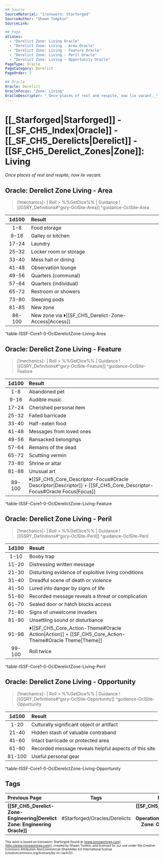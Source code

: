 ```yaml
---
## Source
SourceMaterial: "Ironsworn: Starforged"
SourceAuthor: "Shawn Tompkin"
SourceLink: 

## Page
aliases:
  - "Derelict Zone: Living Oracle"
  - "Derelict Zone: Living - Area Oracle"
  - "Derelict Zone: Living - Feature Oracle"
  - "Derelict Zone: Living - Peril Oracle"
  - "Derelict Zone: Living - Opportunity Oracle"
PageType: Oracle
PageCategory: Derelict
PageOrder: 7

## Oracle
Oracle: Derelict
OracleFocus: "Zone: Living"
OracleDescriptor: "_Once places of rest and respite, now lie vacant._"
---
```

# [[_Starforged|Starforged]] - [[_SF_CH5_Index|Oracle]] - [[_SF_CH5_Derelicts|Derelict]] - [[SF_CH5_Derelict_Zones|Zone]]: Living
_Once places of rest and respite, now lie vacant._

## Oracle: Derelict Zone Living - Area
> [!mechanics]- | Roll > %%GetDice%% | Guidance
> ![[GSRY_Definitions#^gsry-OclSite-Area]] ^guidance-OclSite-Area

| 1d100 | Result |
|:---:|:--- |
| 1-8 | Food storage |
| 9-16 | Galley or kitchen |
| 17-24 | Laundry |
| 25-32 | Locker room or storage |
| 33-40 | Mess hall or dining |
| 41-48 | Observation lounge |
| 49-56 | Quarters (communal) |
| 57-64 | Quarters (individual) |
| 65-72 | Restroom or showers |
| 73-80 | Sleeping pods |
| 81-85 | New zone |
| 86-100 | New zone via ⏵[[SF_CH5_Derelict-Zone-Access\|Access]] |
^table-ISSF-Core1-0-OclDerelictZone-Living-Area

## Oracle: Derelict Zone Living - Feature
> [!mechanics]- | Roll > %%GetDice%% | Guidance
> ![[GSRY_Definitions#^gsry-OclSite-Feature]] ^guidance-OclSite-Feature

| 1d100 | Result |
|:---:|:--- |
| 1-8 | Abandoned pet |
| 9-16 | Audible music |
| 17-24 | Cherished personal item |
| 25-32 | Failed barricade |
| 33-40 | Half-eaten food |
| 41-48 | Messages from loved ones |
| 49-56 | Ransacked belongings |
| 57-64 | Remains of the dead |
| 65-72 | Scuttling vermin |
| 73-80 | Shrine or altar |
| 81-88 | Unusual art |
| 89-100 | ⏵[[SF_CH5_Core_Descriptor-Focus#Oracle Descriptor\|Descriptor]] + [[SF_CH5_Core_Descriptor-Focus#Oracle Focus\|Focus]] |
^table-ISSF-Core1-0-OclDerelictZone-Living-Feature

## Oracle: Derelict Zone Living - Peril
> [!mechanics]- | Roll > %%GetDice%% | Guidance
> ![[GSRY_Definitions#^gsry-OclSite-Peril]] ^guidance-OclSite-Peril

| 1d100 | Result |
|:---:|:--- |
| 1-10 | Booby trap |
| 11-20 | Distressing written message |
| 21-30 | Disturbing evidence of exploitive living conditions |
| 31-40 | Dreadful scene of death or violence |
| 41-50 | Lured into danger by signs of life |
| 51-60 | Recorded message reveals a threat or complication |
| 61-70 | Sealed door or hatch blocks access |
| 71-80 | Signs of unwelcome invaders |
| 81-90 | Unsettling sound or disturbance |
| 91-98 | ⏵[[SF_CH5_Core_Action-Theme#Oracle Action\|Action]] + [[SF_CH5_Core_Action-Theme#Oracle Theme\|Theme]] |
| 99-100 | Roll twice |
^table-ISSF-Core1-0-OclDerelictZone-Living-Peril

## Oracle: Derelict Zone Living - Opportunity
> [!mechanics]- | Roll > %%GetDice%% | Guidance
> ![[GSRY_Definitions#^gsry-OclSite-Opportunity]] ^guidance-OclSite-Opportunity

| 1d100 | Result |
|:---:|:--- |
| 1-20 | Culturally significant object or artifact |
| 21-40 | Hidden stash of valuable contraband |
| 41-60 | Intact barricade or protected area |
| 61-80 | Recorded message reveals helpful aspects of this site |
| 81-100 | Useful personal gear |
^table-ISSF-Core1-0-OclDerelictZone-Living-Opportunity

## Tags
| Previous Page | Tags | Next Page |
|:--- |:---:| ---:|
| **[[SF_CH5_Derelict-Zone-Engineering\|Derelict Zone: Engineering Oracle]]** | #Starforged/Oracles/Derelicts | **[[SF_CH5_Derelict-Zone-Operations\|Derelict Zone: Operations Oracle]]** |

<font size=-2>This work is based on Ironsworn: Starforged (found at [www.ironswornrpg.com](http://www.ironswornrpg.com)), created by Shawn Tomkin, and licensed for our use under the Creative Commons Attribution-NonCommercial-ShareAlike 4.0 International license  (creativecommons.org/licenses/by-nc-sa/4.0/).</font>